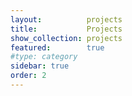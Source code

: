 ```yaml
---
layout:          projects
title:           Projects
show_collection: projects
featured:        true
#type: category
sidebar: true
order: 2
---
```



